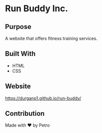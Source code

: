 # Run Buddy Inc.

## Purpose
A website that offers fitness training services.

## Built With
* HTML
* CSS

## Website
https://durganp1.github.io/run-buddy/

## Contribution
Made with ❤️ by Petro

